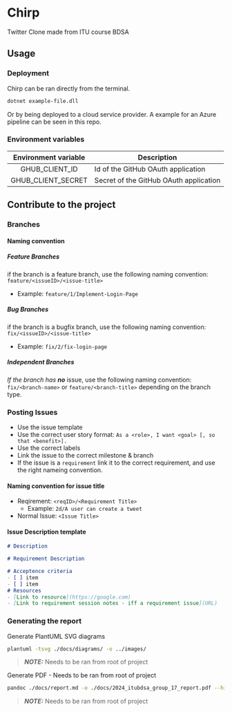 # Chirp
Twitter Clone made from ITU course BDSA

## Usage

### Deployment
Chirp can be ran directly from the terminal.
```bash
dotnet example-file.dll
```

Or by being deployed to a cloud service provider.
A example for an Azure pipeline can be seen in this repo.

### Environment variables

| Environment variable | Description                            |
|:--------------------:|----------------------------------------|
|    GHUB_CLIENT_ID    | Id of the GitHub OAuth application     |
|  GHUB_CLIENT_SECRET  | Secret of the GitHub OAuth application |

## Contribute to the project
### Branches
#### Naming convention
##### Feature Branches
if the branch is a feature branch, use the following naming convention:
`feature/<issueID>/<issue-title>`
- Example: `feature/1/Implement-Login-Page`
##### Bug Branches
if the branch is a bugfix branch, use the following naming convention:
`fix/<issueID>/<issue-title>`
- Example: `fix/2/fix-login-page`
##### Independent Branches
_If the branch has **no**_ issue, use the following naming convention:
`fix/<branch-name>`
or `feature/<branch-title>` depending on the branch type.


### Posting Issues
- Use the issue template
- Use the correct user story format: `As a <role>, I want <goal> [, so that <benefit>].`
- Use the correct labels
- Link the issue to the correct milestone & branch
- If the issue is a `requirement` link it to the correct requirement, and use the right nameing convention.
#### Naming convention for issue title
- Reqirement: `<reqID>/<Requirement Title>`
    - Example: `2d/A user can create a tweet`
- Normal Issue: `<Issue Title>`

#### Issue Description template
```markdown
# Description

# Requirement Description

# Acceptence criteria
- [ ] item
- [ ] item
# Resources
- [Link to resource](https://google.com)
- [Link to requirement session notes - iff a requirement issue](URL)
```

### Generating the report

Generate PlantUML SVG diagrams
```sh
plantuml -tsvg ./docs/diagrams/ -o ../images/
```
> **_NOTE:_** Needs to be ran from root of project

Generate PDF - Needs to be ran from root of project
```sh
pandoc ./docs/report.md -o ./docs/2024_itubdsa_group_17_report.pdf --highlight-style=tango
```
> **_NOTE:_** Needs to be ran from root of project
